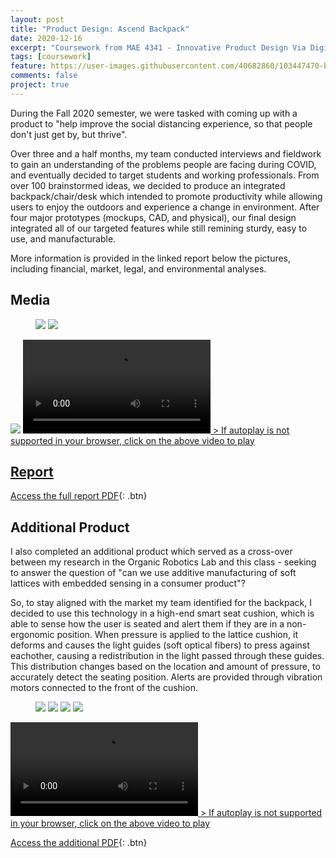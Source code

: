 ```yaml
---
layout: post
title: "Product Design: Ascend Backpack"
date: 2020-12-16
excerpt: "Coursework from MAE 4341 - Innovative Product Design Via Digital Manufacturing"
tags: [coursework]
feature: https://user-images.githubusercontent.com/40682860/103447470-b658b800-4c59-11eb-89d8-ac01760d7504.png
comments: false
project: true
---
```


During the Fall 2020 semester, we were tasked with coming up with a product to "help improve the social distancing experience, so that people don't just get by, but thrive". 

Over three and a half months, my team conducted interviews and fieldwork to gain an understanding of the problems people are facing during COVID, and eventually decided to target students and working professionals. From over 100 brainstormed ideas, we decided to produce an integrated backpack/chair/desk which intended to promote productivity while allowing users to enjoy the outdoors and experience a change in environment. After four major prototypes (mockups, CAD, and physical), our final design integrated all of our targeted features while still remining sturdy, easy to use, and manufacturable. 

More information is provided in the linked report below the pictures, including financial, market, legal, and environmental analyses. 

## Media

<figure class="half">
    <a href="/assets/img/4340/frontIso.png"><img src="/assets/img/4340/frontIso.png"></a>
    <a href="/assets/img/4340/rearIso.png"><img src="/assets/img/4340/rearIso.png"></a>
</figure>
<a href="/assets/img/4340/deployed.png"><img src="/assets/img/4340/deployed.png"></a>
<a href="/assets/img/4340/animation.mp4"><video autoplay source src="/assets/img/4340/animation.mp4" type="video/mp4" style="max-width: 100%; height: auto; width: auto;"></video>
> If autoplay is not supported in your browser, click on the above video to play

## Report
      
[Access the full report PDF](/pdfs/4340.pdf){: .btn}


## Additional Product

I also completed an additional product which served as a cross-over between my research in the Organic Robotics Lab and this class - seeking to answer the question of "can we use additive manufacturing of soft lattices with embedded sensing in a consumer product"?

So, to stay aligned with the market my team identified for the backpack, I decided to use this technology in a high-end smart seat cushion, which is able to sense how the user is seated and alert them if they are in a non-ergonomic position. When pressure is applied to the lattice cushion, it deforms and causes the light guides (soft optical fibers) to press against eachother, causing a redistribution in the light passed through these guides. This distribution changes based on the location and amount of pressure, to accurately detect the seating position. Alerts are provided through vibration motors connected to the front of the cushion. 

<figure class="half">
    <a href="/assets/img/4341/bottom.png"><img src="/assets/img/4341/bottom.png"></a>
    <a href="/assets/img/4341/top.png"><img src="/assets/img/4341/top.png"></a>
    <a href="/assets/img/4341/FEA.png"><img src="/assets/img/4341/FEA.png"></a>
    <a href="/assets/img/4341/fields.PNG"><img src="/assets/img/4341/fields.PNG"></a>
</figure>
<a href="/assets/img/4341/animation.mp4"><video autoplay source src="/assets/img/4341/animation.mp4" type="video/mp4" style="max-width: 100%; height: auto; width: auto;"></video>
> If autoplay is not supported in your browser, click on the above video to play

[Access the additional PDF](/pdfs/4341addition.pdf){: .btn}
